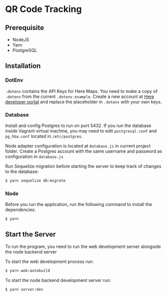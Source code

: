 # QR Code Tracking

## Prerequisite

- NodeJS
- Yarn
- PostgreSQL

## Installation

### DotEnv

`.dotenv` contains the API Keys for Here Maps. You need to make a copy of `.dotenv` from the current `.dotenv.example`. Create a new account at [Here developer portal](`https://developer.here.com/`) and replace the placeholder in `.dotenv` with your own keys.

### Database

Install and config Postgres to run on port 5432. If you run the database inside Vagrant virtual machine, you may need to edit `postgresql.conf` and `pg_hba.conf` located in `/etc/postgres`.

Node adapter configuration is located at `database.js` in current project folder. Create a Postgres account with the same username and password as configuration in `database.js`

Run Sequelize migration before starting the server to keep track of changes to the database:

```bash
$ yarn sequelize db:migrate
```

### Node

Before you run the application, run the following command to install the dependencies:

```bash
$ yarn
```

## Start the Server

To run the program, you need to run the web development server alongside the node backend server

To start the web development process run:

```bash
$ yarn web:autobuild
```

To start the node backend development server run:

```bash
$ yarn server:dev
```
